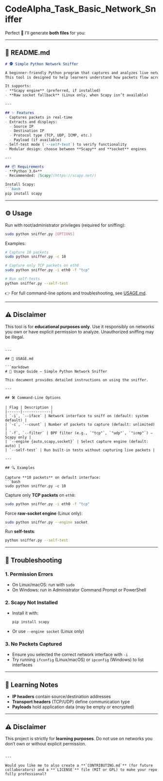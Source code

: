 # CodeAlpha_Task_Basic_Network_Sniffer
Perfect 🚀 I’ll generate **both files** for you:

---

## 📄 README.md

````markdown
# 🕵️ Simple Python Network Sniffer

A beginner-friendly Python program that captures and analyzes live network traffic in real-time.  
This tool is designed to help learners understand how packets flow across a network and how to parse them using Python.  

It supports:
- **Scapy engine** (preferred, if installed)
- **Raw socket fallback** (Linux only, when Scapy isn’t available)

---

## ✨ Features
- Captures packets in real-time  
- Extracts and displays:
  - Source IP
  - Destination IP
  - Protocol type (TCP, UDP, ICMP, etc.)
  - Payload (if available)  
- Self-test mode (`--self-test`) to verify functionality  
- Modular design: choose between **Scapy** and **socket** engines  

---

## 📦 Requirements
- **Python 3.6+**  
- Recommended: [Scapy](https://scapy.net/)  

Install Scapy:
```bash
pip install scapy
````

---

## ⚙️ Usage

Run with root/administrator privileges (required for sniffing):

```bash
sudo python sniffer.py [OPTIONS]
```

Examples:

```bash
# Capture 10 packets
sudo python sniffer.py -c 10

# Capture only TCP packets on eth0
sudo python sniffer.py -i eth0 -f "tcp"

# Run self-tests
python sniffer.py --self-test
```

👉 For full command-line options and troubleshooting, see [USAGE.md](USAGE.md).

---

## ⚠️ Disclaimer

This tool is for **educational purposes only**.
Use it responsibly on networks you own or have explicit permission to analyze. Unauthorized sniffing may be illegal.

````

---

## 📄 USAGE.md  

```markdown
# 📖 Usage Guide – Simple Python Network Sniffer

This document provides detailed instructions on using the sniffer.

---

## 🛠️ Command-Line Options

| Flag | Description |
|------|-------------|
| `-i`, `--iface` | Network interface to sniff on (default: system default) |
| `-c`, `--count` | Number of packets to capture (default: unlimited) |
| `-f`, `--filter` | BPF filter (e.g., `"tcp"`, `"udp"`, `"icmp"`) – Scapy only |
| `--engine {auto,scapy,socket}` | Select capture engine (default: auto) |
| `--self-test` | Run built-in tests without capturing live packets |

---

## 🔍 Examples

Capture **10 packets** on default interface:
```bash
sudo python sniffer.py -c 10
````

Capture only **TCP packets** on `eth0`:

```bash
sudo python sniffer.py -i eth0 -f "tcp"
```

Force **raw-socket engine** (Linux only):

```bash
sudo python sniffer.py --engine socket
```

Run **self-tests**:

```bash
python sniffer.py --self-test
```

---

## 🧰 Troubleshooting

### 1. Permission Errors

* On Linux/macOS: run with `sudo`
* On Windows: run in Administrator Command Prompt or PowerShell

### 2. Scapy Not Installed

* Install it with:

  ```bash
  pip install scapy
  ```
* Or use `--engine socket` (Linux only)

### 3. No Packets Captured

* Ensure you selected the correct network interface with `-i`
* Try running `ifconfig` (Linux/macOS) or `ipconfig` (Windows) to list interfaces

---

## 📘 Learning Notes

* **IP headers** contain source/destination addresses
* **Transport headers** (TCP/UDP) define communication type
* **Payloads** hold application data (may be empty or encrypted)

---

## ⚠️ Disclaimer

This project is strictly for **learning purposes**.
Do not use on networks you don’t own or without explicit permission.

```

---

Would you like me to also create a **`CONTRIBUTING.md`** (for future collaborators) and a **`LICENSE`** file (MIT or GPL) to make your repo fully professional?
```
